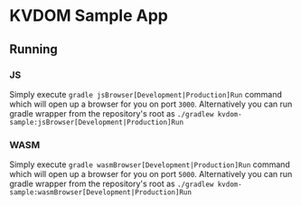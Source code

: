 # KVDOM Sample App

## Running

### JS
Simply execute `gradle jsBrowser[Development|Production]Run` command which will open up a browser for you on port `3000`.
Alternatively you can run gradle wrapper from the repository's root as `./gradlew kvdom-sample:jsBrowser[Development|Production]Run`

### WASM
Simply execute `gradle wasmBrowser[Development|Production]Run` command which will open up a browser for you on port `5000`.
Alternatively you can run gradle wrapper from the repository's root as `./gradlew kvdom-sample:wasmBrowser[Development|Production]Run`
